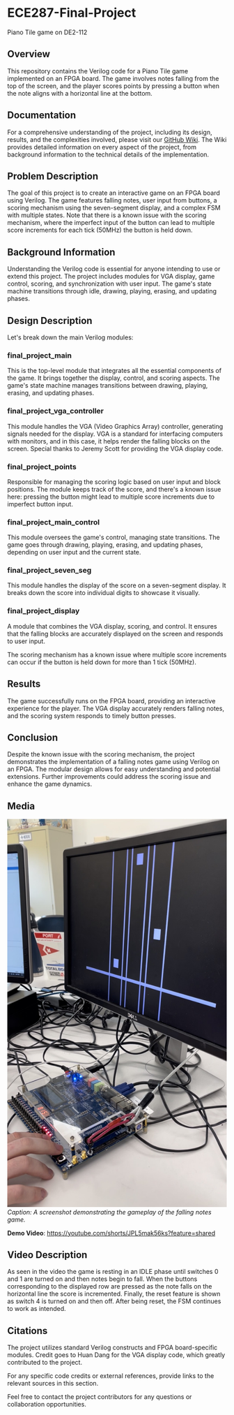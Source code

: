 # ECE287-Final-Project
Piano Tile game on DE2-112

## Overview
This repository contains the Verilog code for a Piano Tile game implemented on an FPGA board. The game involves notes falling from the top of the screen, and the player scores points by pressing a button when the note aligns with a horizontal line at the bottom.

## Documentation
For a comprehensive understanding of the project, including its design, results, and the complexities involved, please visit our [GitHub Wiki](https://github.com/MattOConnor21/ECE287-Final-Project.wiki.git). The Wiki provides detailed information on every aspect of the project, from background information to the technical details of the implementation.

## Problem Description
The goal of this project is to create an interactive game on an FPGA board using Verilog. The game features falling notes, user input from buttons, a scoring mechanism using the seven-segment display, and a complex FSM with multiple states. Note that there is a known issue with the scoring mechanism, where the imperfect input of the button can lead to multiple score increments for each tick (50MHz) the button is held down.

## Background Information
Understanding the Verilog code is essential for anyone intending to use or extend this project. The project includes modules for VGA display, game control, scoring, and synchronization with user input. The game's state machine transitions through idle, drawing, playing, erasing, and updating phases.

## Design Description
Let's break down the main Verilog modules:

### final_project_main
This is the top-level module that integrates all the essential components of the game. It brings together the display, control, and scoring aspects. The game's state machine manages transitions between drawing, playing, erasing, and updating phases.

### final_project_vga_controller
This module handles the VGA (Video Graphics Array) controller, generating signals needed for the display. VGA is a standard for interfacing computers with monitors, and in this case, it helps render the falling blocks on the screen. Special thanks to Jeremy Scott for providing the VGA display code.

### final_project_points
Responsible for managing the scoring logic based on user input and block positions. The module keeps track of the score, and there's a known issue here: pressing the button might lead to multiple score increments due to imperfect button input.

### final_project_main_control
This module oversees the game's control, managing state transitions. The game goes through drawing, playing, erasing, and updating phases, depending on user input and the current state.

### final_project_seven_seg
This module handles the display of the score on a seven-segment display. It breaks down the score into individual digits to showcase it visually.

### final_project_display
A module that combines the VGA display, scoring, and control. It ensures that the falling blocks are accurately displayed on the screen and responds to user input.

The scoring mechanism has a known issue where multiple score increments can occur if the button is held down for more than 1 tick (50MHz).

## Results
The game successfully runs on the FPGA board, providing an interactive experience for the player. The VGA display accurately renders falling notes, and the scoring system responds to timely button presses.

## Conclusion
Despite the known issue with the scoring mechanism, the project demonstrates the implementation of a falling notes game using Verilog on an FPGA. The modular design allows for easy understanding and potential extensions. Further improvements could address the scoring issue and enhance the game dynamics.

## Media
![Gameplay Screenshot](Falling_Notes.jpg)
*Caption: A screenshot demonstrating the gameplay of the falling notes game.*

**Demo Video**: https://youtube.com/shorts/JPL5mak56ks?feature=shared

## Video Description
As seen in the video the game is resting in an IDLE phase until switches 0 and 1 are turned on and then notes begin to fall. When the buttons corresponding to the displayed row are pressed as the note falls on the horizontal line the score is incremented. Finally, the reset feature is shown as switch 4 is turned on and then off. After being reset, the FSM continues to work as intended.

## Citations
The project utilizes standard Verilog constructs and FPGA board-specific modules. Credit goes to Huan Dang for the VGA display code, which greatly contributed to the project.

For any specific code credits or external references, provide links to the relevant sources in this section.

Feel free to contact the project contributors for any questions or collaboration opportunities.


